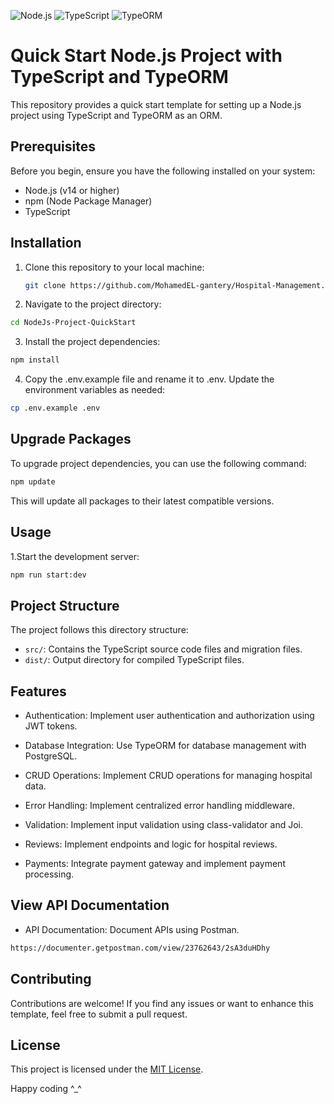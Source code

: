 ![Node.js](https://img.shields.io/badge/Node.js-20.11.0-green?logo=node.js)
![TypeScript](https://img.shields.io/badge/TypeScript-5.4.5-blue?logo=typescript)
![TypeORM](https://img.shields.io/badge/TypeORM-0.3.20-3178C6?logo=typeorm&logoColor=red)

# Quick Start Node.js Project with TypeScript and TypeORM

This repository provides a quick start template for setting up a Node.js project using TypeScript and TypeORM as an ORM.

## Prerequisites

Before you begin, ensure you have the following installed on your system:

- Node.js (v14 or higher)
- npm (Node Package Manager)
- TypeScript

## Installation

1. Clone this repository to your local machine:

   ```bash
   git clone https://github.com/MohamedEL-gantery/Hospital-Management.git
   ```

2. Navigate to the project directory:

```bash
cd NodeJs-Project-QuickStart
```

3. Install the project dependencies:

```bash
npm install
```

4. Copy the .env.example file and rename it to .env. Update the environment variables as needed:

```bash
cp .env.example .env
```
## Upgrade Packages

To upgrade project dependencies, you can use the following command:

```bash
npm update
```

This will update all packages to their latest compatible versions.

## Usage

1.Start the development server:

```bash
npm run start:dev
```

## Project Structure

The project follows this directory structure:

- `src/`: Contains the TypeScript source code files and migration files.
- `dist/`: Output directory for compiled TypeScript files.

## Features 

- Authentication: Implement user authentication and authorization using JWT tokens.

- Database Integration: Use TypeORM for database management with PostgreSQL.

- CRUD Operations: Implement CRUD operations for managing hospital data.

- Error Handling: Implement centralized error handling middleware.

- Validation: Implement input validation using class-validator and Joi.

- Reviews: Implement endpoints and logic for hospital reviews. 

- Payments: Integrate payment gateway and implement payment processing.

 

## View API Documentation

- API Documentation: Document APIs using Postman.

 ```bash
 https://documenter.getpostman.com/view/23762643/2sA3duHDhy
   ```

## Contributing

Contributions are welcome! If you find any issues or want to enhance this template, feel free to submit a pull request.

## License

This project is licensed under the [MIT License](LICENSE).

Happy coding ^\_^